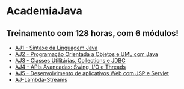 # AcademiaJava
## Treinamento com 128 horas, com 6 módulos!
- [AJ1 - Sintaxe da Linguagem Java]()
- [AJ2 - Programação Orientada a Objetos e UML com Java]()
- [AJ3 - Classes Utilitárias, Collections e JDBC]()
- [AJ4 - APIs Avançadas: Swing, I/O e Threads]()
- [AJ5 - Desenvolvimento de aplicativos Web com JSP e Servlet]()
- [AJ-Lambda-Streams]()